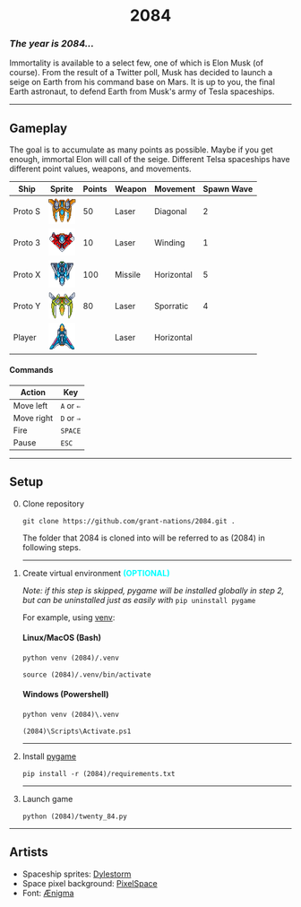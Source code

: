 <h1 align=center><b>2084</b></h1>

### *The year is 2084...*

Immortality is available to a select few, one of which is Elon Musk (of course). From the result of a Twitter poll, Musk has decided to launch a seige on Earth from his command base on Mars. It is up to you, the final Earth astronaut, to defend Earth from Musk's army of Tesla spaceships. 

---
## Gameplay



The goal is to accumulate as many points as possible. Maybe if you get enough, immortal Elon will call of the seige. Different Telsa spaceships have different point values, weapons, and movements.

| Ship    | Sprite                                                                         | Points | Weapon  | Movement   | Spawn Wave |
| ------- | ------------------------------------------------------------------------------ | ------ | ------- | ---------- | ---------- |
| Proto S | ![Proto S](https://github.com/grant-nations/2084/raw/main/data/orange_04.png)  | 50     | Laser   | Diagonal   | 2          |
| Proto 3 | ![Proto 3](https://github.com/grant-nations/2084/raw/main/data/red_03.png)     | 10     | Laser   | Winding    | 1          |
| Proto X | ![Proto X](https://github.com/grant-nations/2084/raw/main/data/metalic_06.png) | 100    | Missile | Horizontal | 5          |
| Proto Y | ![Proto Y](https://github.com/grant-nations/2084/raw/main/data/green_02.png)   | 80     | Laser   | Sporratic  | 4          |
| Player  | ![Player](https://github.com/grant-nations/2084/raw/main/data/player.png)      |        | Laser   | Horizontal |            |

#### Commands

| Action     | Key        |
| ---------- | ---------- |
| Move left  | `A` or `⇐` |
| Move right | `D` or `⇒` |
| Fire       | `SPACE`    |
| Pause      | `ESC`      |

---
## Setup

0. Clone repository
   ```
   git clone https://github.com/grant-nations/2084.git .
   ```

   The folder that 2084 is cloned into will be referred to as (2084) in following steps.

   ---
   
1. Create virtual environment <span style="color:cyan">**(OPTIONAL)**</span>
   
   *Note: if this step is skipped, pygame will be installed globally in step 2, but can be uninstalled just as easily with* `pip uninstall pygame`

   For example, using [venv](https://docs.python.org/3/library/venv.html): 


   #### Linux/MacOS (Bash)
   ```
   python venv (2084)/.venv
   ```

   ```
   source (2084)/.venv/bin/activate
   ``` 

   #### Windows (Powershell)
   ```
   python venv (2084)\.venv
   ```
   ```
   (2084)\Scripts\Activate.ps1
   ``` 

   ---
2. Install [pygame](https://www.pygame.org/news)

   ```
   pip install -r (2084)/requirements.txt
   ```

   ---
3. Launch game
   ```
   python (2084)/twenty_84.py
   ```

---
## Artists

- Spaceship sprites: [Dylestorm](https://livingtheindie.itch.io/)
- Space pixel background: [PixelSpace](https://deep-fold.itch.io/)
- Font: [Ænigma](https://www.dafont.com/upheaval.font)
